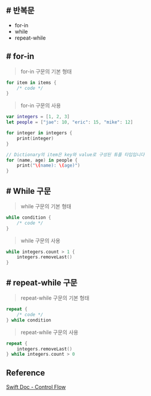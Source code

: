 ## # 반복문

- for-in
- while
- repeat-while

## # for-in

> for-in 구문의 기본 형태

```Swift
for item in items {
    /* code */
}
```

> for-in 구문의 사용

```Swift
var integers = [1, 2, 3]
let people = ["jae": 10, "eric": 15, "mike": 12]

for integer in integers {
    print(integer)
}

// Dictionary의 item은 key와 value로 구성된 튜플 타입입니다
for (name, age) in people {
    print("\(name): \(age)")
}
```

## # While 구문

> while 구문의 기본 형태

```Swift
while condition {
    /* code */
}
```

> while 구문의 사용

```Swift
while integers.count > 1 {
    integers.removeLast()
}
```

## # repeat-while 구문

> repeat-while 구문의 기본 형태

```Swift
repeat {
    /* code */
} while condition
```

> repeat-while 구문의 사용

```Swift
repeat {
    integers.removeLast()
} while integers.count > 0
```

## Reference

[Swift Doc - Control Flow](https://docs.swift.org/swift-book/LanguageGuide/ControlFlow.html)
